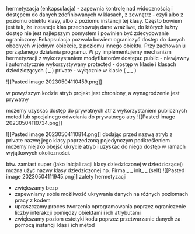 hermetyzacja (enkapsulacja) - zapewnia kontrolę nad widocznością i dostępem do danych zdefiniowanych w klasach, z zewnątrz - czyli albo z poziomu obiektu klasy, albo z poziomu instancji tej klasy. Często bowiem jest tak, że instancje klas przechowują dane wrażliwe, do których luźny dostęp nie jest najlepszym pomysłem i powinien być zdecydowanie ograniczony. Enkapsulacja pozwala bowiem ograniczyć dostęp do danych obecnych w jednym obiekcie, z poziomu innego obiektu. Przy zachowaniu porządanego działania programu. 
W py implementujemy mechanizm hermetyzacji z wykorzystaniem modyfikatorów dostępu:
public - niewjawny i automatycznie wykorzystywany
protected - dostęp w klasie i klasach dziedziczących ( _ )
private - wyłącznie w klasie ( _ _ )

![[Pasted image 20230504110459.png]]

w powyższym kodzie atryb projekt jest chroniony, a wynagrodzenie jest prywatny

możemy uzyskać dostęp do prywatnych atr z wykorzystaniem publicznych metod lub specjalnego odwołania do prywatnego atry
![[Pasted image 20230504110734.png]]

![[Pasted image 20230504110814.png]]
dodając przed nazwą atryb z private nazwę jego klasy poprzedzoną pojedynczym podkreśleniem możemy niejako obejść ukrycie atryb i uzyskać do niego dostęp w ramach  wyjątkowych okoliczności. 

btw. zamiast super (jako inicjalizacji klasy dziedziczonej w dziedziczącej) można użyć nazwy klasy dziedziczonej np. Firma._ _ init_ _ (self)
![[Pasted image 20230504111945.png]]
zalety hermetyzacji
- zwiększamy bezp
- zapewniamy sobie możliwość ukrywania danych na różnych poziomach pracy z kodem
- upraszczamy proces tworzenia oprogramowania poprzez ograniczenie liczby interakcji pomiędzy obiektami i ich atrybutami
- zwiększamy poziom estetyki kodu poprzez przetwarzanie danych za pomocą instancji klas i ich metod
